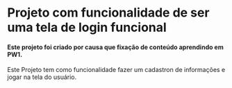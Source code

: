 <h1>Projeto com funcionalidade de ser uma tela de login funcional</h1>
<div>
  <h4>Este projeto foi criado por causa que fixação de conteúdo aprendindo em PW1.</h4>
  <label>Este Projeto tem como funcionalidade fazer um cadastron de informações e jogar na tela do usuário.</label>
</div>
